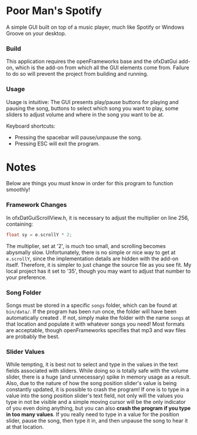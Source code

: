 # Poor Man's Spotify

A simple GUI built on top of a music player, much like Spotify or
Windows Groove on your desktop.

### Build

This application requires the openFrameworks base and the ofxDatGui add-on,
which is the add-on from which all the GUI elements come from. Failure to do so
will prevent the project from building and running.

### Usage

Usage is intuitive: The GUI presents play/pause buttons for playing and pausing
the song, buttons to select which song you want to play, some sliders to adjust
volume and where in the song you want to be at.

Keyboard shortcuts:
- Pressing the spacebar will pause/unpause the song.
- Pressing ESC will exit the program.

# Notes

Below are things you must know in order for this program to function smoothly!

### Framework Changes

In ofxDatGuiScrollView.h, it is necessary to adjust the multiplier
on line 256, containing:

```C++
float sy = e.scrollY * 2;
```

The multiplier, set at '2', is much too small, and scrolling becomes abysmally slow.
Unfortunately, there is no simple or nice way to get at `e.scrollY`, since the
implementation details are hidden with the add-on itself. Therefore, it is simpler
to just change the source file as you see fit. My local project has it set to '35',
though you may want to adjust that number to your preference.

### Song Folder

Songs must be stored in a specific `songs` folder, which can be found at
`bin/data/`. If the program has been run once, the folder will have been automatically
created . If not, simply make the folder with the name `songs` at that
location and populate it with whatever songs you need! Most formats
are acceptable, though openFrameworks specifies that mp3 and wav files
are probably the best.

### Slider Values

While tempting, it is best not to select and type in the values in the text
fields associated with sliders. While doing so is totally safe with the volume
slider, there is a huge (and unnecessary) spike in memory usage as a result.
Also, due to the nature of how the song position slider's value is being constantly
updated, it is possible to crash the program! If one is to type in a value into
the song position slider's text field, not only will the values you type in not be visible
and a simple moving cursor will be the only indicator of you even doing anything,
but you can also **crash the program if you type in too many values**. If you really need to type
in a value for the position slider, pause the song, then type it in, and then
unpause the song to hear it at that location.
